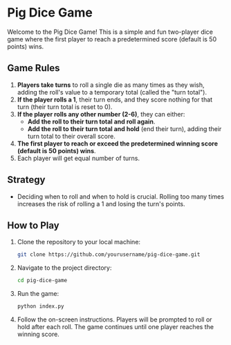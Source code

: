 # Pig Dice Game

Welcome to the Pig Dice Game! This is a simple and fun two-player dice game where the first player to reach a predetermined score (default is 50 points) wins.

## Game Rules

1. **Players take turns** to roll a single die as many times as they wish, adding the roll's value to a temporary total (called the "turn total").
2. **If the player rolls a 1**, their turn ends, and they score nothing for that turn (their turn total is reset to 0).
3. **If the player rolls any other number (2-6)**, they can either:
   - **Add the roll to their turn total and roll again**.
   - **Add the roll to their turn total and hold** (end their turn), adding their turn total to their overall score.
4. **The first player to reach or exceed the predetermined winning score (default is 50 points) wins**.
5. Each player will get equal number of turns.

## Strategy

- Deciding when to roll and when to hold is crucial. Rolling too many times increases the risk of rolling a 1 and losing the turn's points.

## How to Play

1. Clone the repository to your local machine:
    ```bash
    git clone https://github.com/yourusername/pig-dice-game.git
    ```

2. Navigate to the project directory:
    ```bash
    cd pig-dice-game
    ```

3. Run the game:
    ```bash
    python index.py
    ```

4. Follow the on-screen instructions. Players will be prompted to roll or hold after each roll. The game continues until one player reaches the winning score.